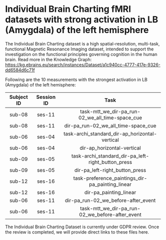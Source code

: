 # Individual Brain Charting fMRI datasets with strong activation in LB (Amygdala) of the left hemisphere

The Individual Brain Charting dataset is a high spatial-resolution, multi-task, functional Magnetic Resonance Imaging dataset, intended to support the investigation on the functional principles governing cognition in the human brain.
Read more in the Knowledge Graph: https://kg.ebrains.eu/search/instances/Dataset/a1c940cc-4777-417e-9326-dd6584d6c71f

Following are the 10 measurements with the strongest activation in LB (Amygdala) of the left hemisphere:

| Subject ID | Session ID | Task |
| :-: | :-: | :-: |
| sub-08 | ses-11 | task-mtt_we_dir-pa_run-02_we_all_time-space_cue|
| sub-08 | ses-11 | dir-pa_run-02_we_all_time-space_cue|
| sub-06 | ses-04 | task-archi_standard_dir-ap_horizontal-vertical|
| sub-06 | ses-04 | dir-ap_horizontal-vertical|
| sub-09 | ses-05 | task-archi_standard_dir-pa_left-right_button_press|
| sub-09 | ses-05 | dir-pa_left-right_button_press|
| sub-12 | ses-16 | task-preference_paintings_dir-pa_painting_linear|
| sub-12 | ses-16 | dir-pa_painting_linear|
| sub-06 | ses-11 | dir-pa_run-02_we_before-after_event|
| sub-06 | ses-11 | task-mtt_we_dir-pa_run-02_we_before-after_event|


The Individual Brain Charting Dataset is currently under GDPR review. Once the review is completed, we will provide direct links to these files here.